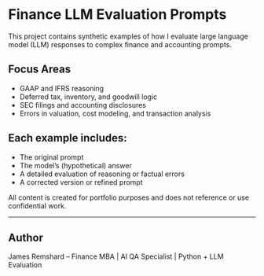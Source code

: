 # Finance LLM Evaluation Prompts

This project contains synthetic examples of how I evaluate large language model (LLM) responses to complex finance and accounting prompts.

## Focus Areas
- GAAP and IFRS reasoning
- Deferred tax, inventory, and goodwill logic
- SEC filings and accounting disclosures
- Errors in valuation, cost modeling, and transaction analysis

## Each example includes:
- The original prompt
- The model’s (hypothetical) answer
- A detailed evaluation of reasoning or factual errors
- A corrected version or refined prompt

All content is created for portfolio purposes and does not reference or use confidential work.

---

## Author
James Remshard – Finance MBA | AI QA Specialist | Python + LLM Evaluation
